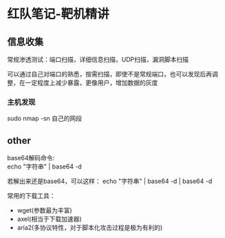 # 红队笔记-靶机精讲

## 信息收集
常规渗透测试：端口扫描，详细信息扫描，UDP扫描，漏洞脚本扫描  

可以通过自己对端口的熟悉，按需扫描，即使不是常规端口，也可以发现后再调整，在一定程度上减少暴露，更像用户，增加数据的灰度



### 主机发现

sudo nmap -sn 自己的网段


## other
base64解码命令:  
echo "字符串" | base64 -d

若解出来还是base64，可以这样：
echo "字符串" | base64 -d | base64 -d

 常用的下载工具：
 - wget(参数最为丰富)
 - axel(相当于下载加速器)
 - aria2(多协议特性，对于脚本化攻击过程是极为有利的)


